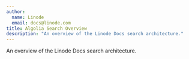 ```yaml
---
author:
  name: Linode
  email: docs@linode.com
title: Algolia Search Overview
description: "An overview of the Linode Docs search architecture."
---
```


An overview of the Linode Docs search architecture.